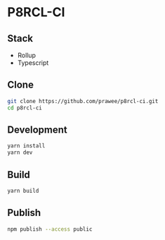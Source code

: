 # P8RCL-CI

## Stack
- Rollup
- Typescript

## Clone
```bash
git clone https://github.com/prawee/p8rcl-ci.git
cd p8rcl-ci
```

## Development
```bash
yarn install
yarn dev
```

## Build
```bash
yarn build
```

## Publish
```bash
npm publish --access public
```